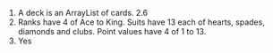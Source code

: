 1. A deck is an ArrayList of cards.
2.6
3. Ranks have 4 of Ace to King. Suits have 13 each of hearts, spades, diamonds and clubs. Point values have 4 of 1 to 13.
4. Yes